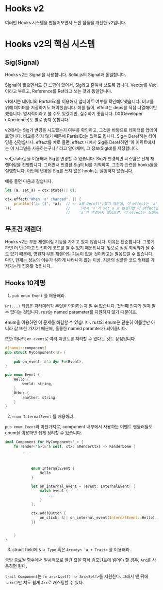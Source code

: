 # Hooks v2

여러번 Hooks 시스템을 만들어보면서 느낀 점들을 개선한 v2입니다.

# Hooks v2의 핵심 시스템

## Sig(Signal)

Hooks v2는 Signal을 사용합니다. Solid.js의 Signal과 동일합니다.

Signal이 짧으면서도 긴 느낌이 있어서, Sig라고 줄여서 쓰도록 합니다. Vector를 Vec이라고 부르고, Reference를 Ref라고 쓰는 것과 동일합니다.

v1에서는 데이터의 PartialEq를 이용해서 업데이트 여부를 확인해야했습니다. 비교를 위해 데이터를 저장하기도 해야했습니다.
예를 들어, effect는 deps를 직접 나열해야만 했습니다. 명시적이라고 볼 수도 있겠지만, 실수하기 좋습니다. DX(Developer eXperience)도 별로 좋지 못합니다.

v2에서는 Sig가 변경을 시도했는지 여부를 확인하고, 그것을 바탕으로 데이터를 업데이트합니다. 비교를 하지 않기 때문에 PartialEq는 없어도 됩니다.
Sig는 Deref하는 타이밍을 신경씁니다. effect를 예로 들면, effect 내에서 Sig를 Deref하면 '이 이펙트에서는 이 시그널을 사용하는구나!' 라고 알아채며, 그 정보(SigId)를 저장합니다.

set_state등을 이용해서 Sig를 변경할 수 있습니다. Sig가 변경되면 시스템은 전체 재 렌더링을 진행합니다. 그러면서 변경된 Sig의 Id를 기억하여, 그것과 관련된 hooks들을 실행합니다. 이번에 변경된 Sig를 쓰지 않은 hooks는 실행하지 않습니다.

예를 들면 다음과 같습니다,

```rust
let (a, set_a) = ctx.state(|| 0);

ctx.effect("When 'a' changed", || {
    println!("a: {}", *a);  // <- a를 Deref(*)했기 때문에, 이 effect는 'a'라는 Sig를 사용했다는 것을 저장합니다.
});                         //    그래서 'a'가 set_a 로 변경되면 이 effect는 재실행됩니다.
                            //    'a'가 변경되지 않았으면, 이 effect는 실행되지 않습니다.
```

## 무조건 재렌더

Hooks v2는 부분 재렌더링 기능을 가지고 있지 않습니다. 이유는 단순합니다: 그렇게 하면 더 단순하고 안전하게 코드를 짤 수 있기 때문입니다.
앞으로 점점 최적화가 될 수도 있기 때문에, 영원히 부분 재렌더링 기능이 없을 것이라고는 말씀드릴 수 없습니다. 다만, 현재는 성능의 이슈가 심하게 나타나지 않는 이상, 지금의 심플한 코드 형태를 가져가는데 집중할 것입니다.

## Hooks 10계명

1. `pub enum Event` 를 애용해라.

`Fn(...)` 타입은 파라미터가 무엇을 의미하는지 알 수 없습니다. 첫번째 인자가 뭔지 알 수 없다는 것입니다. rust는 named parameter를 지원하지 않기 때문이죠.

enum을 이용하면 이 문제를 해결할 수 있습니다. rust의 enum은 단순히 이름뿐만 아니라 값 또한 가지기 때문에, 훌륭한 named paramter가 되어줍니다.

또한 하나의 `on_event`로 여러 이벤트를 처리할 수 있다는 것도 장점입니다.

```rust
#[namui::component]
pub struct MyComponent<'a> {
    ...
    pub on_event: &'a dyn Fn(Event),
}

pub enum Event {
    Hello {
        world: string,
    }
    Other {
        another: string,
    }
}
```

2. `enum InternalEvent` 를 애용해라.

`pub enum Event`와 마찬가지로, component 내부에서 사용하는 이벤트 핸들러들도 enum을 이용하면 쉽게 정리할 수 있습니다.

```rust
impl Component for MyComponent<'_> {
    fn render<'a>(&'a self, ctx: &RenderCtx) -> RenderDone {
        ...



            enum InternalEvent {
                Hello
            }

            let on_internal_event = |event: InternalEvent| {
                match event {
                    ...
                }
            };

            ctx.add(Button {
                on_click: &|| on_internal_event(InternalEvent::Hello),
            })


    }
}
```

3. struct field에 `&'a Type` 혹은 `Arc<dyn 'a + Trait>` 를 이용해라.

금방 종료될 함수에서 일시적으로 빌린 값을 자식 컴포넌트에 넣어야 할 경우, `Arc`를 사용하면 된다.

`trait Component`는 `fn arc(&self) -> Arc<Self>`를 지원한다. 그래서 맨 뒤에 `.arc()`만 쳐도 쉽게 `Arc`로 캐스팅할 수 있다.
